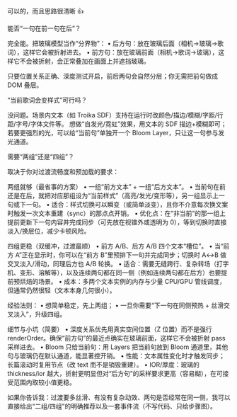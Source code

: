 可以的，而且思路很清晰 👍

能否“一句在前一句在后”？

完全能。把玻璃模型当作“分界物”：
	•	后方句：放在玻璃后面（相机→玻璃→歌词），这样它会被折射进去。
	•	前方句：放在玻璃前面（相机→歌词→玻璃），这样它不会被折射，会正常叠加在画面上并遮挡玻璃。

只要位置关系正确、深度测试开启，前后两句会自然分层；你无需把前句做成 DOM 叠层。

“当前歌词会变样式”可行吗？

没问题。场景内文本（如 Troika SDF）支持在运行时改颜色/描边/模糊/字距/行距/字号/字体文件等。
想做“自发光/霓虹”效果，用文本的 SDF 描边+模糊即可；若要更强烈的光，可以给“当前句”单独开一个 Bloom Layer，只让这一句参与发光通道。

需要“两组”还是“四组”？

取决于你对过渡流畅度和预加载的要求：

两组就够（最省事的方案）
	•	一组“前方文本” + 一组“后方文本”。
	•	当前句在前还是在后，就把对应那组设为“当前样式”（高亮/发光/变形等），另一组显示上一句或下一句。
	•	适合：样式切换可以瞬变（或简单淡变），且你不介意每次换文案时触发一次文本重建（sync）的那点点开销。
	•	优化点：在“非当前”的那一组上提前更新下一句内容并完成同步（可先放在视锥外或透明为 0），等到切换时直接淡入/换层位，减少卡顿风险。

四组更稳（双缓冲，过渡最顺）
	•	前方 A/B、后方 A/B 四个文本“槽位”。
	•	当“前方 A”正在显示时，你可以在“前方 B”里预排下一句并完成同步；切换时 A↔B 做交叉淡入/滑动，同理后方也 A/B 轮换。
	•	适合：需要无缝跨行、复杂转场（打字机、变形、溶解等），以及连续两句都在同一侧（例如连续两句都在后方）也要提前预烘焙的场景。
	•	成本：多两个文本实例的内存与少量 CPU/GPU 管线调度，但通常仍然很轻（文本本身几何很小）。

经验法则：
	•	想简单稳定，先上两组；
	•	一旦你需要“下一句在同侧预热 + 丝滑交叉淡入”，升级四组。

细节与小坑（简要）
	•	深度关系优先用真实空间位置（Z 位置）而不是强行 renderOrder。确保“前方句”的最近点确实在玻璃前面，这样它不会被折射 pass 采样进去。
	•	Bloom 只给当前句：用 Layers 把当前句放到 Bloom 通道里，其他句与玻璃仍在默认通道，能显著控开销。
	•	性能：文本属性变化时才触发同步；长篇滚动时复用节点（改 text 而不是销毁重建）。
	•	IOR/厚度：玻璃的 thickness/ior 越大，折射更明显但对“后方句”的采样要求更高（容易糊），在可接受范围内取较小值更稳。

如果你告诉我：过渡要多丝滑、有没有复杂动效、两句是否经常在同一侧，我可以直接给出“二组/四组”的明确推荐以及一套事件流（不写代码、只给步骤图）。